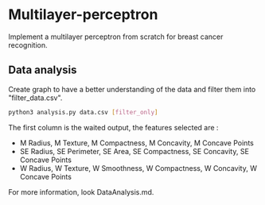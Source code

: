 # Multilayer-perceptron
Implement a multilayer perceptron from scratch for breast cancer recognition.

## Data analysis

Create graph to have a better understanding of the data and filter them into "filter_data.csv".
```bash
python3 analysis.py data.csv [filter_only]
```

The first column is the waited output, the features selected are :
- M Radius, M Texture, M Compactness, M Concavity, M Concave Points
- SE Radius, SE Perimeter, SE Area, SE Compactness, SE Concavity, SE Concave Points
- W Radius, W Texture, W Smoothness, W Compactness, W Concavity, W Concave Points

For more information, look DataAnalysis.md.
